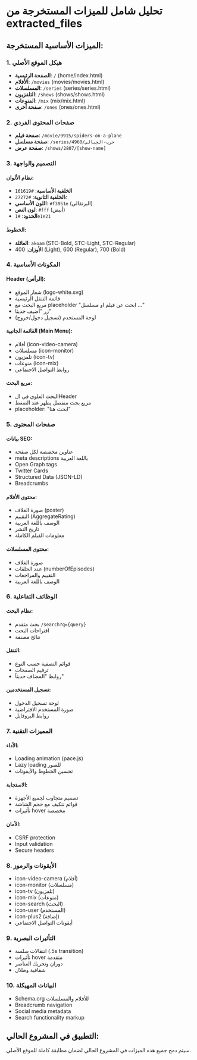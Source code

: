 # تحليل شامل للميزات المستخرجة من extracted_files

## الميزات الأساسية المستخرجة:

### 1. هيكل الموقع الأصلي
- **الصفحة الرئيسية**: `/` (home/index.html)
- **الأفلام**: `/movies` (movies/movies.html)  
- **المسلسلات**: `/series` (series/series.html)
- **التلفزيون**: `/shows` (shows/shows.html)
- **المنوعات**: `/mix` (mix/mix.html)
- **صفحة أخرى**: `/ones` (ones/ones.html)

### 2. صفحات المحتوى الفردي
- **صفحة فيلم**: `/movie/9915/spiders-on-a-plane`
- **صفحة مسلسل**: `/series/4960/حرب-الجبالي`
- **صفحة عرض**: `/shows/2807/[show-name]`

### 3. التصميم والواجهة
#### نظام الألوان:
- **الخلفية الأساسية**: `#161619`
- **الخلفية الثانوية**: `#27272c`
- **اللون الأساسي**: `#f3951e` (البرتقالي)
- **لون النص**: `#fff` (أبيض)
- **الحدود**: `#1e1e21`

#### الخطوط:
- **العائلة**: `akoam` (STC-Bold, STC-Light, STC-Regular)
- **الأوزان**: 400 (Light), 600 (Regular), 700 (Bold)

### 4. المكونات الأساسية

#### Header (الرأس):
- شعار الموقع (logo-white.svg)
- قائمة التنقل الرئيسية
- مربع البحث مع placeholder "ابحث عن فيلم او مسلسل ..."
- زر "أضيف حديثا"
- لوحة المستخدم (تسجيل دخول/خروج)

#### القائمة الجانبية (Main Menu):
- أفلام (icon-video-camera)
- مسلسلات (icon-monitor)  
- تلفزيون (icon-tv)
- منوعات (icon-mix)
- روابط التواصل الاجتماعي

#### مربع البحث:
- البحث العلوي في الHeader
- مربع بحث منفصل يظهر عند الضغط
- placeholder: "ابحث هنا"

### 5. صفحات المحتوى

#### بيانات SEO:
- عناوين مخصصة لكل صفحة
- meta descriptions باللغة العربية
- Open Graph tags
- Twitter Cards
- Structured Data (JSON-LD)
- Breadcrumbs

#### محتوى الأفلام:
- صورة الغلاف (poster)
- التقييم (AggregateRating)
- الوصف باللغة العربية
- تاريخ النشر
- معلومات الفيلم الكاملة

#### محتوى المسلسلات:
- صورة الغلاف
- عدد الحلقات (numberOfEpisodes)
- التقييم والمراجعات
- الوصف باللغة العربية

### 6. الوظائف التفاعلية

#### نظام البحث:
- بحث متقدم `/search?q={query}`
- اقتراحات البحث
- نتائج مصنفة

#### التنقل:
- قوائم التصفية حسب النوع
- ترقيم الصفحات
- روابط "المضاف حديثاً"

#### تسجيل المستخدمين:
- لوحة تسجيل الدخول
- صورة المستخدم الافتراضية
- روابط البروفايل

### 7. المميزات التقنية

#### الأداء:
- Loading animation (pace.js)
- Lazy loading للصور
- تحسين الخطوط والأيقونات

#### الاستجابة:
- تصميم متجاوب لجميع الأجهزة
- قوائم تتكيف مع حجم الشاشة
- تأثيرات hover مخصصة

#### الأمان:
- CSRF protection
- Input validation
- Secure headers

### 8. الأيقونات والرموز
- icon-video-camera (أفلام)
- icon-monitor (مسلسلات)
- icon-tv (تلفزيون)
- icon-mix (منوعات)
- icon-search (البحث)
- icon-user (المستخدم)
- icon-plus2 (إضافة)
- أيقونات التواصل الاجتماعي

### 9. التأثيرات البصرية
- انتقالات سلسة (.5s transition)
- تأثيرات hover متقدمة
- دوران وتحريك العناصر
- شفافية وظلال

### 10. البيانات المهيكلة
- Schema.org للأفلام والمسلسلات
- Breadcrumb navigation
- Social media metadata
- Search functionality markup

## التطبيق في المشروع الحالي:
سيتم دمج جميع هذه الميزات في المشروع الحالي لضمان مطابقة كاملة للموقع الأصلي.